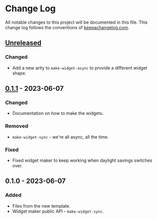 # Change Log
All notable changes to this project will be documented in this file. This change log follows the conventions of [keepachangelog.com](http://keepachangelog.com/).

## [Unreleased]
### Changed
- Add a new arity to `make-widget-async` to provide a different widget shape.

## [0.1.1] - 2023-06-07
### Changed
- Documentation on how to make the widgets.

### Removed
- `make-widget-sync` - we're all async, all the time.

### Fixed
- Fixed widget maker to keep working when daylight savings switches over.

## 0.1.0 - 2023-06-07
### Added
- Files from the new template.
- Widget maker public API - `make-widget-sync`.

[Unreleased]: https://github.com/clj.intro/dotslash/compare/0.1.1...HEAD
[0.1.1]: https://github.com/clj.intro/dotslash/compare/0.1.0...0.1.1
